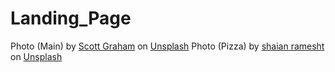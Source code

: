 # Landing_Page
Photo (Main) by <a href="https://unsplash.com/@homajob?utm_source=unsplash&utm_medium=referral&utm_content=creditCopyText">Scott Graham</a> on <a href="https://unsplash.com/s/photos/spreadsheet?utm_source=unsplash&utm_medium=referral&utm_content=creditCopyText">Unsplash</a>
Photo (Pizza) by <a href="https://unsplash.com/@shaianramesht?utm_source=unsplash&utm_medium=referral&utm_content=creditCopyText">shaian ramesht</a> on <a href="https://unsplash.com/s/photos/pizza?utm_source=unsplash&utm_medium=referral&utm_content=creditCopyText">Unsplash</a>
  
  
